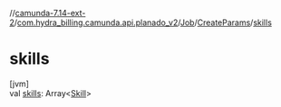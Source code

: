 //[camunda-7.14-ext-2](../../../../index.md)/[com.hydra_billing.camunda.api.planado_v2](../../index.md)/[Job](../index.md)/[CreateParams](index.md)/[skills](skills.md)

# skills

[jvm]\
val [skills](skills.md): Array<[Skill](../../../com.hydra_billing.camunda.api.planado_v2.common_types/-skill/index.md)>
